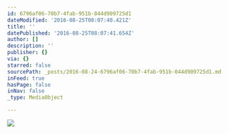 ```yaml
---
id: 6796af06-70b7-4fab-951b-044d909725d1
dateModified: '2016-08-25T08:07:40.421Z'
title: ''
datePublished: '2016-08-25T08:07:41.654Z'
author: []
description: ''
publisher: {}
via: {}
starred: false
sourcePath: _posts/2016-08-24-6796af06-70b7-4fab-951b-044d909725d1.md
inFeed: true
hasPage: false
inNav: false
_type: MediaObject

---
```

![](https://the-grid-user-content.s3-us-west-2.amazonaws.com/7cd9356a-de04-4af5-9461-e7dd08d42588.jpg)